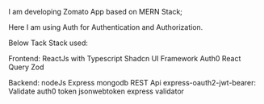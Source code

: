 I am developing Zomato App based on MERN Stack;

Here I am using Auth for Authentication and Authorization.

Below Tack Stack used:

Frontend:
ReactJs with Typescript
Shadcn UI Framework
Auth0
React Query
Zod


Backend:
nodeJs
Express
mongodb
REST Api
express-oauth2-jwt-bearer: Validate auth0 token
jsonwebtoken
express validator
